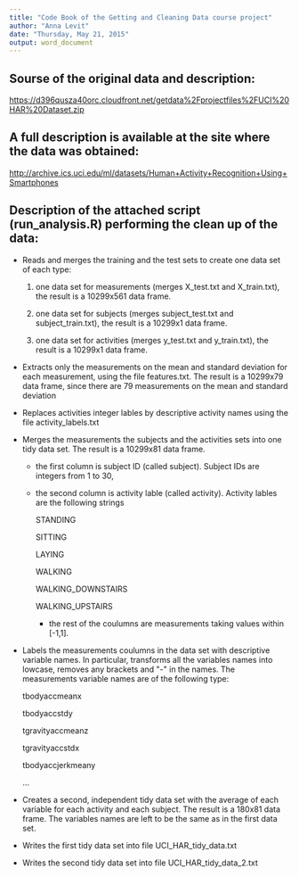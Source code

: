 ```yaml
---
title: "Code Book of the Getting and Cleaning Data course project"
author: "Anna Levit"
date: "Thursday, May 21, 2015"
output: word_document
---
```


## Sourse of the original data and description:
https://d396qusza40orc.cloudfront.net/getdata%2Fprojectfiles%2FUCI%20HAR%20Dataset.zip 

## A full description is available at the site where the data was obtained: 
http://archive.ics.uci.edu/ml/datasets/Human+Activity+Recognition+Using+Smartphones 

## Description of the attached script (run_analysis.R) performing the clean up of the data:

* Reads and merges the training and the test sets to create one data set of each type: 

    1. one data set for measurements (merges X_test.txt and X_train.txt), the result is a 10299x561 data frame. 

    2. one data set for subjects (merges subject_test.txt and subject_train.txt), the result is a 10299x1 data frame.  

    3. one data set for activities (merges y_test.txt and y_train.txt), the result is a 10299x1 data frame. 

* Extracts only the measurements on the mean and standard deviation for each measurement, using the 
file features.txt. The result is a 10299x79 data frame, since there are 79 measurements on the mean and standard deviation

* Replaces activities integer lables by descriptive activity names using the file activity_labels.txt

* Merges the measurements the subjects and the activities sets into one tidy data set. The result is a 10299x81 data frame. 
    * the first column is subject ID (called subject). Subject IDs are integers from 1 to 30, 
    * the second column is activity lable (called activity). Activity lables are the following strings
        
        STANDING
        
        SITTING
        
        LAYING
        
        WALKING
        
        WALKING_DOWNSTAIRS
        
        WALKING_UPSTAIRS
        
      * the rest of the coulumns are measurements taking values within [-1,1].  

* Labels the measurements coulumns in the data set with descriptive variable names. In particular, transforms all the variables names into lowcase, removes any brackets and "-" in the names. The measurements variable names are of the following type:
    
    tbodyaccmeanx
    
    tbodyaccstdy
    
    tgravityaccmeanz
    
    tgravityaccstdx
    
    tbodyaccjerkmeany
    
    ...

* Creates a second, independent tidy data set with the average of each variable for each activity and each subject. The result is a 180x81 data frame. The variables names are left to be the same as in the first data set.

* Writes the first tidy data set into file UCI_HAR_tidy_data.txt

* Writes the second tidy data set into file UCI_HAR_tidy_data_2.txt
